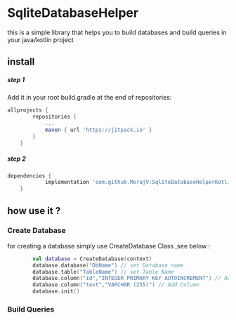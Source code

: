 # SqliteDatabaseHelper
this is a simple library that helps you to build databases and build queries in your java/kotlin project
## install
##### step 1
Add it in your root build.gradle at the end of repositories:
```gradle
allprojects {
		repositories {
			...
			maven { url 'https://jitpack.io' }
		}
	}
```
##### step 2
```gradle
dependencies {
	        implementation 'com.github.MerajV:SqliteDatabaseHelperKotlin:-SNAPSHOT'
	}
```

## how use it ?
### Create Database
for creating a database simply use CreateDatabase Class ,see below :
```kotlin
        val database = CreateDatabase(context)
        database.database("DbName") // set Database name
        database.table("TableName") // set Table Name
        database.column("id","INTEGER PRIMARY KEY AUTOINCREMENT") // Add Column
        database.column("text","VARCHAR (255)") // Add Column
        database.init()
```

### Build Queries
